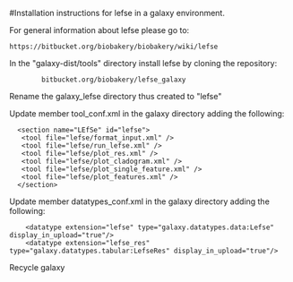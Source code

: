 #Installation instructions for lefse in a galaxy environment.

For general information about lefse please go to:
```
https://bitbucket.org/biobakery/biobakery/wiki/lefse
```



In the  "galaxy-dist/tools" directory install lefse by cloning the repository: 

```
		bitbucket.org/biobakery/lefse_galaxy
```


Rename the galaxy_lefse  directory thus created to "lefse"
	
Update member tool_conf.xml  in the galaxy directory adding the following: 
```
  <section name="LEfSe" id="lefse">
   <tool file="lefse/format_input.xml" />
   <tool file="lefse/run_lefse.xml" />
   <tool file="lefse/plot_res.xml" />
   <tool file="lefse/plot_cladogram.xml" />
   <tool file="lefse/plot_single_feature.xml" />
   <tool file="lefse/plot_features.xml" />
  </section>
```

   Update member datatypes_conf.xml  in the galaxy directory adding the following:
```
	<datatype extension="lefse" type="galaxy.datatypes.data:Lefse" display_in_upload="true"/>
    <datatype extension="lefse_res" type="galaxy.datatypes.tabular:LefseRes" display_in_upload="true"/>
```
Recycle galaxy


